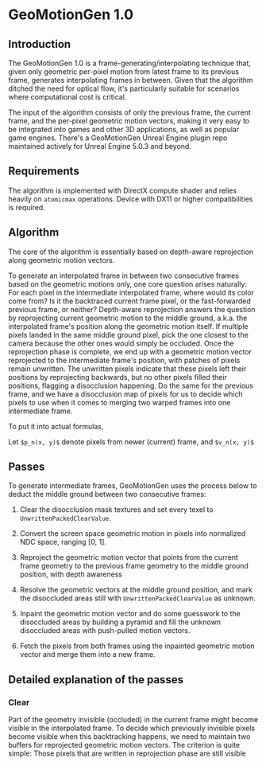 # GeoMotionGen 1.0

## Introduction

The GeoMotionGen 1.0 is a frame-generating/interpolating technique that, given only geometric per-pixel motion from latest frame to its previous frame, generates interpolating frames in between. Given that the algorithm ditched the need for optical flow, it's particularly suitable for scenarios where computational cost is critical.

The input of the algorithm consists of only the previous frame, the current frame, and the per-pixel geometric motion vectors, making it very easy to be integrated into games and other 3D applications, as well as popular game engines. There's a GeoMotionGen Unreal Engine plugin repo maintained actively for Unreal Engine 5.0.3 and beyond.

## Requirements

The algorithm is implemented with DirectX compute shader and relies heavily on `atomicmax` operations. Device with DX11 or higher compatibilities is required.

## Algorithm

The core of the algorithm is essentially based on depth-aware reprojection along geometric motion vectors.

To generate an interpolated frame in between two consecutive frames based on the geometric motions only, one core question arises naturally: For each pixel in the intermediate interpolated frame, where would its color come from? Is it the backtraced current frame pixel, or the fast-forwarded previous frame, or neither? Depth-aware reprojection answers the question by reprojecting current geometric motion to the middle ground, a.k.a. the interpolated frame's position along the geometric motion itself. If multiple pixels landed in the same middle ground pixel, pick the one closest to the camera because the other ones would simply be occluded. Once the reprojection phase is complete, we end up with a geometric motion vector reprojected to the intermediate frame's position, with patches of pixels remain unwritten. The unwritten pixels indicate that these pixels left their positions by reprojecting backwards, but no other pixels filled their positions, flagging a disocclusion happening. Do the same for the previous frame, and we have a disocclusion map of pixels for us to decide which pixels to use when it comes to merging two warped frames into one intermediate frame.

To put it into actual formulas,

Let `$p_n(x, y)$` denote pixels from newer (current) frame, and `$v_n(x, y)$`

## Passes

To generate intermediate frames, GeoMotionGen uses the process below to deduct the middle ground between two consecutive frames:

1. Clear the disocclusion mask textures and set every texel to `UnwrittenPackedClearValue`.

2. Convert the screen space geometric motion in pixels into normalized NDC space, ranging [0, 1].

3. Reproject the geometric motion vector that points from the current frame geometry to the previous frame geometry to the middle ground position, with depth awareness

4. Resolve the geometric vectors at the middle ground position, and mark the disoccluded areas still with `UnwrittenPackedClearValue` as unknown.

5. Inpaint the geometric motion vector and do some guesswork to the disoccluded areas by building a pyramid and fill the unknown disoccluded areas with push-pulled motion vectors.

6. Fetch the pixels from both frames using the inpainted geometric motion vector and merge them into a new frame.

## Detailed explanation of the passes

### Clear

Part of the geometry invisible (occluded) in the current frame might become visible in the interpolated frame. To decide which previously invisible pixels become visible when this backtracking happens, we need to maintain two buffers for reprojected geometric motion vectors. The criterion is quite simple: Those pixels that are written in reprojection phase are still visible 
